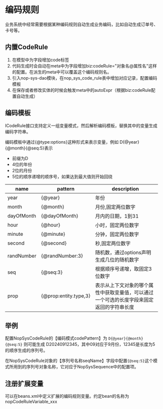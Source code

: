 # 编码规则

业务系统中经常需要根据某种编码规则自动生成业务编码，比如自动生成订单号、卡号等。

## 内置CodeRule

1. 在模型中为字段增加code标签
2. 代码生成时会自动在meta中为字段增加biz:codeRule="对象名@属性名"这样的配置。在派生的meta中可以覆盖这个编码规则名。
3. 引入nop-sys-dao模块，在nop\_sys\_code\_rule表中增加对应记录，配置编码模板
4. 在保存或者修改实体的时候会触发meta中的autoExpr（根据biz:codeRule配置自动生成）

## 编码模板

ICodeRule接口支持定义一组变量模式，然后解析编码模板，替换其中的变量生成编码字符串。

编码模板中通过{@type:options}这种形式来表示变量，例如 D{@year}{@month}{@seq:5}表示

* 前缀为D
* 4位的年份
* 2位的月份
* 5位的顺序递增的顺序号，如果达到最大值则开始回绕

|name|pattern|description|
|---|---|---|
|year|{@year}|年份|
|month|{@month}|月份,固定两位数字|
|dayOfMonth|{@dayOfMonth}|月内的日期，1到31|
|hour|{@hour}|小时，固定两位数字|
|minute|{@minute}|分钟，固定两位数字|
|second|{@second}|秒,固定两位数字|
|randNumber|{@randNumber:3}|随机数，通过options声明生成几位的随机数字|
|seq|{@seq:3}|根据顺序号递增，取固定3位数字|
|prop|{@prop:entity.type,3}|表示从上下文对象的哪个属性中获取变量值，可以通过一个可选的长度字段来固定返回的字符串长度|

## 举例
配置NopSysCodeRule的【编码模式codePattern】为 `D{@year}{@month}{@seq:5}` 则可能生成 D20240912345，其中09对应于9月份，12345是长度为5的顺序生成的序列号。

在NopSysCodeRule对象的【序列号名称seqName】字段中配置`{@seq:5}`这个模式所用到的序列号对象名称，它对应于NopSysSequence中的配置项。

## 注册扩展变量

可以在beans.xml中定义扩展的编码规则变量。约定bean的名称为 nopCodeRuleVariable\_xxx
